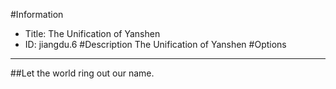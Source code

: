 #Information
 - Title: The Unification of Yanshen
 - ID: jiangdu.6
#Description
The Unification of Yanshen
#Options

___
##Let the world ring out our name.
